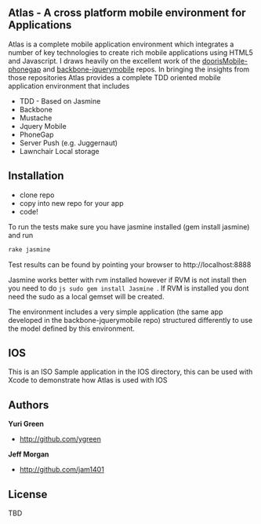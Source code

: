 ## Atlas - A cross platform mobile environment for Applications

Atlas is a complete mobile application environment which integrates a number of key technologies to create rich mobile applications using HTML5 and Javascript. I draws heavily
on the excellent work of the [doorisMobile-phonegap](https://github.com/robertkowalski/doorisMobile-phonegap) and
[backbone-jquerymobile](https://github.com/ccoenraets/backbone-jquerymobile) repos. In bringing the insights from those
repositories Atlas provides a complete TDD oriented mobile application environment that includes


+ TDD - Based on Jasmine
+ Backbone
+ Mustache
+ Jquery Mobile
+ PhoneGap
+ Server Push (e.g. Juggernaut)
+ Lawnchair Local storage

## Installation

+ clone repo
+ copy into new repo for your app
+ code!

To run the tests make sure you have jasmine installed (gem install jasmine) and run

```js
rake jasmine
```
Test results can be found by pointing your browser to http://localhost:8888

Jasmine works better with rvm installed however if RVM is not install then you need to do ```js sudo gem install Jasmine ```. If RVM is installed you dont need the sudo as a local gemset will be created.

The environment includes a very simple application (the same app developed in the backbone-jquerymobile repo)
structured differently to use the model defined by this environment.

## IOS

This is an ISO Sample application in the IOS directory, this can be used with Xcode to demonstrate how Atlas is used with IOS

## Authors

**Yuri Green**

+ http://github.com/ygreen

**Jeff Morgan**

+ http://github.com/jam1401

## License

TBD
